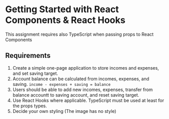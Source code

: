 # Getting Started with React Components & React Hooks

This assignment requires also TypeScript when passing props to React Components

## Requirements

1. Create a simple one-page application to store incomes and expenses, and set
saving target.
2. Account balance can be calculated from incomes, expenses, and saving.
`income - expenses + saving = balance`
3. Users should be able to add new incomes, expenses, transfer from balance accountt to saving account, and reset saving target.
4. Use React Hooks where applicable. TypeScript must be used at least for the props types.
5. Decide your own styling (The image has no style)
